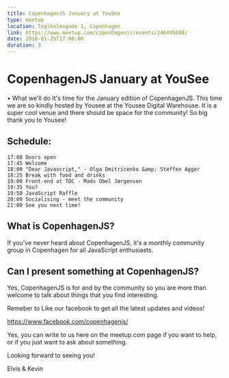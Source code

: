 ```yaml
---
title: CopenhagenJS January at YouSee
type: meetup
location: Teglholmsgade 1, Copenhagen
link: https://www.meetup.com/copenhagenjs/events/246495698/
date: 2018-01-25T17:00:00
duration: 3
---
```


# CopenhagenJS January at YouSee


• What we'll do
It's time for the January edition of CopenhagenJS. This time we are so kindly hosted by Yousee at the Yousee Digital Warehouse. It is a super cool venue and there should be space for the community! So big thank you to Yousee!

## Schedule:

    17:00 Doors open
    17:45 Welcome
    18:00 "Dear Javascript," - Olga Dmitricenko &amp; Steffen Agger
    18:25 Break with food and drinks
    19:00 Front-end at TDC - Mads Obel Jørgensen
    19:35 You?
    19:50 JavaScript Raffle
    20:00 Socialising - meet the community
    21:00 See you next time!

## What is CopenhagenJS?

If you've never heard about CopenhagenJS, it's a monthly community group in Copenhagen for all JavaScript enthusiasts.

## Can I present something at CopenhagenJS?

Yes, CopenhagenJS is for and by the community so you are more than welcome to talk about things that you find interesting.

Remeber to Like our facebook to get all the latest updates and videos!

https://www.facebook.com/copenhagenjs/

Yes, you can write to us here on the meetup.com page if you want to help, or if you just want to ask about something.

Looking forward to seeing you!

Elvis &amp; Kevin
